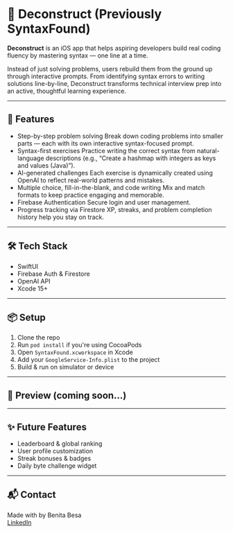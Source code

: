 # 📱 Deconstruct (Previously SyntaxFound)

**Deconstruct** is an iOS app that helps aspiring developers build real coding fluency by mastering syntax — one line at a time.

Instead of just solving problems, users rebuild them from the ground up through interactive prompts. From identifying syntax errors to writing solutions line-by-line, Deconstruct transforms technical interview prep into an active, thoughtful learning experience.

---

## 🚀 Features

- Step-by-step problem solving
Break down coding problems into smaller parts — each with its own interactive syntax-focused prompt.
- Syntax-first exercises
Practice writing the correct syntax from natural-language descriptions (e.g., “Create a hashmap with integers as keys and values (Java)”).
- AI-generated challenges
Each exercise is dynamically created using OpenAI to reflect real-world patterns and mistakes.
- Multiple choice, fill-in-the-blank, and code writing
Mix and match formats to keep practice engaging and memorable.
- Firebase Authentication
Secure login and user management.
- Progress tracking via Firestore
XP, streaks, and problem completion history help you stay on track.

---

## 🛠️ Tech Stack

- SwiftUI
- Firebase Auth & Firestore
- OpenAI API 
- Xcode 15+

---

## 📦 Setup

1. Clone the repo
2. Run `pod install` if you're using CocoaPods
3. Open `SyntaxFound.xcworkspace` in Xcode
4. Add your `GoogleService-Info.plist` to the project
5. Build & run on simulator or device

---

## 📸 Preview (coming soon...)

---

## ✨ Future Features

- Leaderboard & global ranking
- User profile customization
- Streak bonuses & badges
- Daily byte challenge widget

---

## 📬 Contact

Made with by Benita Besa  
[LinkedIn](https://www.linkedin.com/in/benitabesa) 

